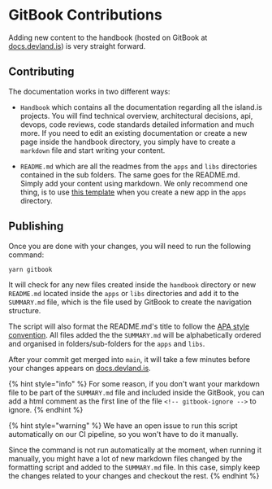 # GitBook Contributions

Adding new content to the handbook (hosted on GitBook at [docs.devland.is](https://docs.devland.is)) is very straight forward.

## Contributing

The documentation works in two different ways:

- `Handbook` which contains all the documentation regarding all the island.is projects. You will find technical overview, architectural decisions, api, devops, code reviews, code standards detailed information and much more. If you need to edit an existing documentation or create a new page inside the handbook directory, you simply have to create a `markdown` file and start writing your content.

- `README.md` which are all the readmes from the `apps` and `libs` directories contained in the sub folders. The same goes for the README.md. Simply add your content using markdown. We only recommend one thing, is to use [this template](../misc/gitbook-template.md) when you create a new app in the `apps` directory.

## Publishing

Once you are done with your changes, you will need to run the following command:

```bash
yarn gitbook
```

It will check for any new files created inside the `handbook` directory or new `README.md` located inside the `apps` or `libs` directories and add it to the `SUMMARY.md` file, which is the file used by GitBook to create the navigation structure.

The script will also format the README.md's title to follow the [APA style convention](https://en.wikipedia.org/wiki/APA_style). All files added the the `SUMMARY.md` will be alphabetically ordered and organised in folders/sub-folders for the `apps` and `libs`.

After your commit get merged into `main`, it will take a few minutes before your changes appears on [docs.devland.is](https://docs.devland.is).

{% hint style="info" %}
For some reason, if you don't want your markdown file to be part of the `SUMMARY.md` file and included inside the GitBook, you can add a html comment as the first line of the file `<!-- gitbook-ignore -->` to ignore.
{% endhint %}

{% hint style="warning" %}
We have an open issue to run this script automatically on our CI pipeline, so you won't have to do it manually.

Since the command is not run automatically at the moment, when running it manually, you might have a lot of new markdown files changed by the formatting script and added to the `SUMMARY.md` file. In this case, simply keep the changes related to your changes and checkout the rest.
{% endhint %}
